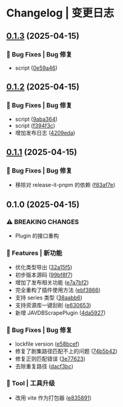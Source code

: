 # Changelog | 变更日志

## [0.1.3](https://github.com/JxJuly/media-scraper/compare/0.1.2...0.1.3) (2025-04-15)

### 🐛 Bug Fixes | Bug 修复

* script ([0e59a46](https://github.com/JxJuly/media-scraper/commit/0e59a46948f569127655dbaccf8a4d4ac7612fef))

## [0.1.2](https://github.com/JxJuly/media-scraper/compare/0.1.1...0.1.2) (2025-04-15)

### 🐛 Bug Fixes | Bug 修复

* script ([9aba364](https://github.com/JxJuly/media-scraper/commit/9aba364dd2d45e05077a4fe13261707efea8d1c3))
* script ([f394f3c](https://github.com/JxJuly/media-scraper/commit/f394f3cca9618baed9e13507673f9c08f26ed545))
* 增加发布日志 ([4209eda](https://github.com/JxJuly/media-scraper/commit/4209eda8ae42f8bc91937a6fc85d605dfe2b3aee))

## [0.1.1](https://github.com/JxJuly/media-scraper/compare/0.1.0...0.1.1) (2025-04-15)

### 🐛 Bug Fixes | Bug 修复

* 移除对 release-it-pnpm 的依赖 ([f83af7e](https://github.com/JxJuly/media-scraper/commit/f83af7e07966590a9b82ae201159bef4b497da94))

## 0.1.0 (2025-04-15)

### ⚠ BREAKING CHANGES

* Plugin 的接口重构

### 🌟 Features | 新功能

* 优化类型导出 ([32a15f5](https://github.com/JxJuly/media-scraper/commit/32a15f5619228ef71a2986a6701ad437ea8d3c65))
* 初步版本源码 ([99bf8f7](https://github.com/JxJuly/media-scraper/commit/99bf8f78fc053750588e124d2a30033731af7ba5))
* 增加了发布相关功能 ([e7a7bf2](https://github.com/JxJuly/media-scraper/commit/e7a7bf2c35ae5c92d1fb4bbf1497913dfcdfc2f9))
* 完全重构了插件使用方法 ([ebf3866](https://github.com/JxJuly/media-scraper/commit/ebf3866ba261704b40d06f81c4d8986bdf80ea93))
* 支持 series 类型 ([38aabb6](https://github.com/JxJuly/media-scraper/commit/38aabb62333737ad6bd523fe8c02a9a8aaed9df6))
* 支持资源库一键刮削 ([e630653](https://github.com/JxJuly/media-scraper/commit/e630653fa7e6767c86137ad2a8fa407d18c7a5fa))
* 新增 JAVDBScrapePlugin ([4da5927](https://github.com/JxJuly/media-scraper/commit/4da592715e02ed6846e9bd314087a24f2763b4a7))

### 🐛 Bug Fixes | Bug 修复

* lockfile version ([e58bcef](https://github.com/JxJuly/media-scraper/commit/e58bcef5cc6674ca3cc9c483d5708d07db6a7de2))
* 修复了剧集路径匹配不上的问题 ([74b5b42](https://github.com/JxJuly/media-scraper/commit/74b5b42f2bf7df10758045050ce64a5181630f47))
* 修复正则匹配错误 ([3e77623](https://github.com/JxJuly/media-scraper/commit/3e77623f23e7c60856020eec022576dcc7b8235a))
* 去除重复路径 ([dacf3bc](https://github.com/JxJuly/media-scraper/commit/dacf3bcd08bb181af5cd61c646ce0eb197626314))

### 🚀 Tool | 工具升级

* 改用 vite 作为打包器 ([e835891](https://github.com/JxJuly/media-scraper/commit/e83589144c8b5db9f40c47e3a6b51bcd4423332b))
